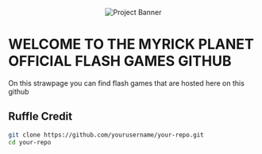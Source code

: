 <p align="center">
  <img src="https://via.placeholder.com/600x200.png?text=Project+Banner" alt="Project Banner">
</p>

# WELCOME TO THE MYRICK PLANET OFFICIAL FLASH GAMES GITHUB

On this strawpage you can find flash games that are hosted here on this github


## Ruffle Credit

```bash
git clone https://github.com/yourusername/your-repo.git
cd your-repo
